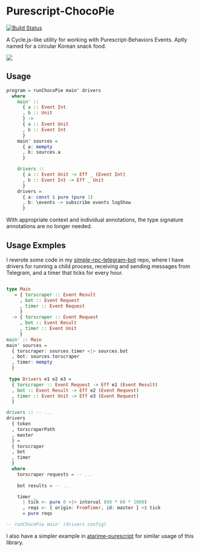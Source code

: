 # Purescript-ChocoPie

[![Build Status](https://travis-ci.org/justinwoo/purescript-choco-pie.svg?branch=master)](https://travis-ci.org/justinwoo/purescript-choco-pie)

A Cycle.js-like utility for working with Purescript-Behaviors Events. Aptly named for a circular Korean snack food.

![](http://i.imgur.com/uNCB4qp.jpg)

## Usage

```purs
program = runChocoPie main' drivers
  where
    main' ::
      { a :: Event Int
      , b :: Unit
      } ->
      { a :: Event Unit
      , b :: Event Int
      }
    main' sources =
      { a: mempty
      , b: sources.a
      }

    drivers ::
      { a :: Event Unit -> Eff _ (Event Int)
      , b :: Event Int -> Eff _ Unit
      }
    drivers =
      { a: const $ pure (pure 1)
      , b: \events -> subscribe events logShow
      }
```

With appropriate context and individual annotations, the type signature annotations are no longer needed.

## Usage Exmples

I rewrote some code in my [simple-rpc-telegram-bot](https://github.com/justinwoo/simple-rpc-telegram-bot/blob/6410ac4dd3baa20bc15229d48ebc8dfce5bc6b19/src/Main.purs#L169) repo, where I have drivers for running a child process, receiving and sending messages from Telegram, and a timer that ticks for every hour.

```purs

type Main
   = { torscraper :: Event Result
     , bot :: Event Request
     , timer :: Event Request
     }
  -> { torscraper :: Event Request
     , bot :: Event Result
     , timer :: Event Unit
     }
main' :: Main
main' sources =
  { torscraper: sources.timer <|> sources.bot
  , bot: sources.torscraper
  , timer: mempty
  }
 
 type Drivers e1 e2 e3 =
  { torscraper :: Event Request -> Eff e1 (Event Result)
  , bot :: Event Result -> Eff e2 (Event Request)
  , timer :: Event Unit -> Eff e3 (Event Request)
  }

drivers :: -- ...
drivers
  { token
  , torscraperPath
  , master
  } =
  { torscraper
  , bot
  , timer
  }
  where
    torscraper requests = -- ...
    
    bot results = -- ...

    timer _
      | tick <- pure 0 <|> interval (60 * 60 * 1000)
      , reqs <- { origin: FromTimer, id: master } <$ tick
      = pure reqs

-- runChocoPie main' (drivers config)
```

I also have a simpler example in [atarime-purescript](https://github.com/justinwoo/atarime-purescript/blob/77b204a34bac95554a86aa4de1a9c36b3e22f1a0/src/Main.purs#L50) for similar usage of this library.
